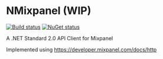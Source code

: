 # NMixpanel (WIP)

[![Build status](https://ci.appveyor.com/api/projects/status/q0wl7fivonlsonsl/branch/master?svg=true)](https://ci.appveyor.com/project/collinstevens/mixpanel-net/branch/master)
[![NuGet status](https://img.shields.io/nuget/v/NMixpanel.svg?style=popout)](https://img.shields.io/nuget/v/NMixpanel.svg?style=popout)

A .NET Standard 2.0 API Client for Mixpanel

Implemented using <https://developer.mixpanel.com/docs/http>
